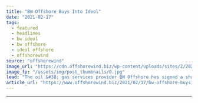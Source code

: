 ```yaml
---
title: "BW Offshore Buys Into Ideol"
date: "2021-02-17"
tags: 
  - featured
  - headlines
  - bw ideol
  - bw offshore
  - ideol offshore
  - offshorewind
source: "offshorewind"
image_url: "https://cdn.offshorewind.biz/wp-content/uploads/sites/2/2021/02/17090003/Ideol-floating-wind-technology.jpg"
image_fp: "/assets/img/post_thumbnails/0.jpg"
lead: "The oil &#38; gas services provider BW Offshore has signed a share purchase agreement"
article_url: "https://www.offshorewind.biz/2021/02/17/bw-offshore-buys-into-ideol/"
---
```


---

